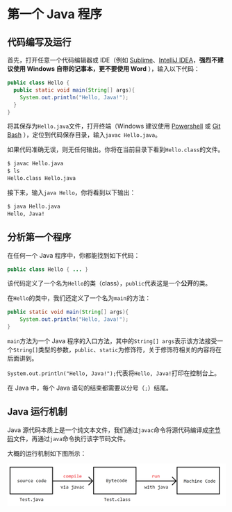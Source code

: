 # 第一个 Java 程序

## 代码编写及运行

首先，打开任意一个代码编辑器或 IDE（例如 [Sublime](https://www.sublimetext.com/)、[IntelliJ IDEA](https://www.jetbrains.com.cn/idea/)，**强烈不建议使用 Windows 自带的记事本，更不要使用 Word** ），输入以下代码：

```java
public class Hello {
  public static void main(String[] args){
    System.out.println("Hello, Java!");
  }
}
```

将其保存为`Hello.java`文件，打开终端（Windows 建议使用 [Powershell](https://docs.microsoft.com/en-us/powershell/) 或 [Git Bash](https://git-scm.com/download/win) ），定位到代码保存目录，输入`javac Hello.java`。

如果代码准确无误，则无任何输出。你将在当前目录下看到`Hello.class`的文件。

```bash
$ javac Hello.java
$ ls
Hello.class	Hello.java
```

接下来，输入`java Hello`，你将看到以下输出：

```bash
$ java Hello.java
Hello, Java!
```

## 分析第一个程序

在任何一个 Java 程序中，你都能找到如下代码：

```java
public class Hello { ... }
```

该代码定义了一个名为`Hello`的类（class），`public`代表这是一个**公开**的类。

在`Hello`的类中，我们还定义了一个名为`main`的方法：

```java
public static void main(String[] args){
    System.out.println("Hello, Java!");
}
```

`main`方法为一个 Java 程序的入口方法，其中的`String[] args`表示该方法接受一个`String[]`类型的参数，`public`、`static`为修饰符，关于修饰符相关的内容将在后面讲到。

`System.out.println("Hello, Java!");`代表将`Hello, Java!`打印在控制台上。

在 Java 中，每个 Java 语句的结束都需要以分号（`;`）结尾。

## Java 运行机制

Java 源代码本质上是一个纯文本文件，我们通过`javac`命令将源代码编译成[字节码](https://baike.baidu.com/item/%E5%AD%97%E8%8A%82%E7%A0%81/9953683)文件，再通过`java`命令执行该字节码文件。

大概的运行机制如下图所示：

![Java relationship](./img/intro-the-first-program/how-java-works.png)

<Utterances />

